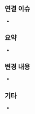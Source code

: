 ## 연결 이슈
- <!-- 연결 이슈 번호를 작성해주세요. Ex. tomato-market/plan#3)  -->

## 요약
- <!-- 현재 PR의 요약 내용을 작성해주세요. -->

## 변경 내용
- <!-- 현재 PR의 변경 내용을 작성해주세요. -->

## 기타
- <!-- 기타 공유할 내용이 있다면 작성해주세요. -->
